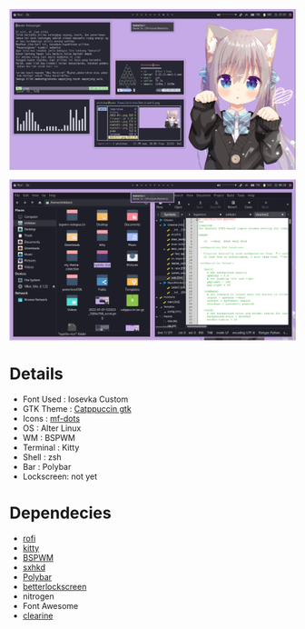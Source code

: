 ![enter image description here](https://github.com/shikikan-neko08/bspwm-nekopuccin/blob/master/kashatto_2022-01-03_23-53-29_1366x768.png)

![enter image description here](https://github.com/shikikan-neko08/bspwm-nekopuccin/blob/master/kashatto_2022-01-04_%200-28-52_1366x768.png)


      


# Details
* Font Used : Iosevka Custom
* GTK Theme : [Catppuccin gtk](https://github.com/sadrach-cl/catppuccin-gtk)
* Icons     : [mf-dots](https://github.com/obliviousofcraps/mf-dots)
* OS        : Alter Linux 
* WM        : BSPWM
* Terminal  : Kitty
* Shell     : zsh
* Bar       : Polybar
* Lockscreen: not yet



# Dependecies
 * [rofi](https://github.com/davatorium/rofi)
 * [kitty](https://github.com/kovidgoyal/kitty)
 * [BSPWM](https://github.com/baskerville/bspwm)
 * [sxhkd](https://github.com/baskerville/sxhkd)
 * [Polybar](https://github.com/polybar/polybar)
 * [betterlockscreen](https://github.com/pavanjadhaw/betterlockscreen)  
 * nitrogen 
 * Font Awesome
 * [clearine](https://github.com/okitavera/clearine)

